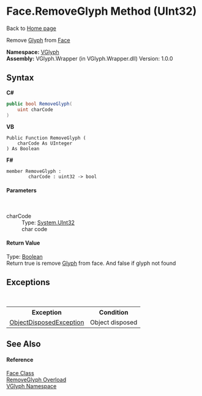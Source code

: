 # Face.RemoveGlyph Method (UInt32)
Back to <a href="Home.md">Home page</a> 

Remove <a href="T_VGlyph_Glyph.md">Glyph</a> from <a href="T_VGlyph_Face.md">Face</a>

**Namespace:**&nbsp;<a href="N_VGlyph.md">VGlyph</a><br />**Assembly:**&nbsp;VGlyph.Wrapper (in VGlyph.Wrapper.dll) Version: 1.0.0

## Syntax

**C#**<br />
``` C#
public bool RemoveGlyph(
	uint charCode
)
```

**VB**<br />
``` VB
Public Function RemoveGlyph ( 
	charCode As UInteger
) As Boolean
```

**F#**<br />
``` F#
member RemoveGlyph : 
        charCode : uint32 -> bool 

```


#### Parameters
&nbsp;<dl><dt>charCode</dt><dd>Type: <a href="http://msdn2.microsoft.com/en-us/library/ctys3981" target="_blank">System.UInt32</a><br />char code</dd></dl>

#### Return Value
Type: <a href="http://msdn2.microsoft.com/en-us/library/a28wyd50" target="_blank">Boolean</a><br />Return true is remove <a href="T_VGlyph_Glyph.md">Glyph</a> from face. And false if glyph not found

## Exceptions
&nbsp;<table><tr><th>Exception</th><th>Condition</th></tr><tr><td><a href="http://msdn2.microsoft.com/en-us/library/y31w16ca" target="_blank">ObjectDisposedException</a></td><td>Object disposed</td></tr></table>

## See Also


#### Reference
<a href="T_VGlyph_Face.md">Face Class</a><br /><a href="Overload_VGlyph_Face_RemoveGlyph.md">RemoveGlyph Overload</a><br /><a href="N_VGlyph.md">VGlyph Namespace</a><br />